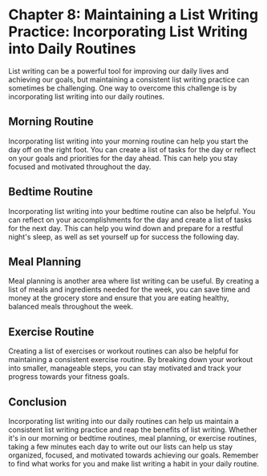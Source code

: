 Chapter 8: Maintaining a List Writing Practice: Incorporating List Writing into Daily Routines
==============================================================================================

List writing can be a powerful tool for improving our daily lives and achieving our goals, but maintaining a consistent list writing practice can sometimes be challenging. One way to overcome this challenge is by incorporating list writing into our daily routines.

Morning Routine
---------------

Incorporating list writing into your morning routine can help you start the day off on the right foot. You can create a list of tasks for the day or reflect on your goals and priorities for the day ahead. This can help you stay focused and motivated throughout the day.

Bedtime Routine
---------------

Incorporating list writing into your bedtime routine can also be helpful. You can reflect on your accomplishments for the day and create a list of tasks for the next day. This can help you wind down and prepare for a restful night's sleep, as well as set yourself up for success the following day.

Meal Planning
-------------

Meal planning is another area where list writing can be useful. By creating a list of meals and ingredients needed for the week, you can save time and money at the grocery store and ensure that you are eating healthy, balanced meals throughout the week.

Exercise Routine
----------------

Creating a list of exercises or workout routines can also be helpful for maintaining a consistent exercise routine. By breaking down your workout into smaller, manageable steps, you can stay motivated and track your progress towards your fitness goals.

Conclusion
----------

Incorporating list writing into our daily routines can help us maintain a consistent list writing practice and reap the benefits of list writing. Whether it's in our morning or bedtime routines, meal planning, or exercise routines, taking a few minutes each day to write out our lists can help us stay organized, focused, and motivated towards achieving our goals. Remember to find what works for you and make list writing a habit in your daily routine.
